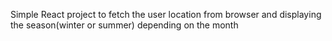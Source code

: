 Simple React project to fetch the user location from browser and displaying the season(winter or summer) depending on the month

